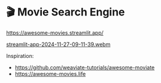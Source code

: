 # 🎬 Movie Search Engine

https://awesome-movies.streamlit.app/

[streamlit-app-2024-11-27-09-11-39.webm](https://github.com/user-attachments/assets/f1cd1721-7440-4a14-b8f5-0527fa18afce)


Inspiration:
- https://github.com/weaviate-tutorials/awesome-moviate
- https://awesome-movies.life